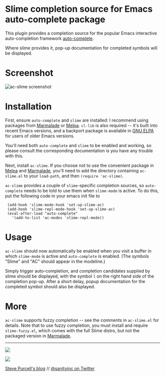 Slime completion source for Emacs auto-complete package
=======================================================

This plugin provides a completion source for the popular Emacs
interactive auto-completion framework
[auto-complete](http://cx4a.org/software/auto-complete/).

Where slime provides it, pop-up documentation for completed symbols
will be displayed.

Screenshot
==========

![ac-slime screenshot](screenshot.png)

Installation
=============

First, ensure `auto-complete` and `slime` are installed: I recommend
using packages from [Marmalade][marmalade] or [Melpa][melpa]. `cl-lib`
is also required -- it's built into recent Emacs versions, and a
backport package is available in [GNU ELPA](http://elpa.gnu.org/) for users
of older Emacs versions.

You'll need both `auto-complete` and `slime` to be enabled and
working, so please consult the corresponding documentation is you have
any trouble with this.

Next, install `ac-slime`. If you choose not to use the convenient
package in [Melpa][melpa] and [Marmalade][marmalade], you'll need to
add the directory containing `ac-slime.el` to your `load-path`, and
then `(require 'ac-slime)`.

`ac-slime` provides a couple of `slime`-specific completion sources,
so `auto-complete` needs to be told to use them when `slime-mode` is
active. To do this, put the following code in your emacs init file to 

     (add-hook 'slime-mode-hook 'set-up-slime-ac)
     (add-hook 'slime-repl-mode-hook 'set-up-slime-ac)
     (eval-after-load "auto-complete"
       '(add-to-list 'ac-modes 'slime-repl-mode))

Usage
=====

`ac-slime` should now automatically be enabled when you visit a buffer
in which `slime-mode` is active and `auto-complete` is enabled. (The
symbols "Slime" and "AC" should appear in the modeline.)

Simply trigger auto-completion, and completion candidates supplied by
slime should be displayed, with the symbol `l` on the right hand side
of the completion pop-up. After a short delay, popup documentation
for the completed symbol should also be displayed.

More
====

`ac-slime` supports fuzzy completion -- see the comments in
`ac-slime.el` for details. Note that to use fuzzy completion, you must
install and require `slime-fuzzy.el`, which comes with the full Slime
distro, but not the packaged version in [Marmalade][marmalade].




[marmalade]: http://marmalade-repo.org
[melpa]: http://melpa.milkbox.net

<hr>

[![](http://api.coderwall.com/purcell/endorsecount.png)](http://coderwall.com/purcell)

[![](http://www.linkedin.com/img/webpromo/btn_liprofile_blue_80x15.png)](http://uk.linkedin.com/in/stevepurcell)

[Steve Purcell's blog](http://www.sanityinc.com/) // [@sanityinc on Twitter](https://twitter.com/sanityinc)

